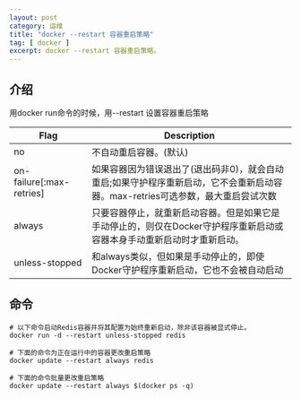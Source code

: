 ```yaml
---
layout: post
category: 运维
title: "docker --restart 容器重启策略"
tag: [ docker ]
excerpt: docker --restart 容器重启策略。
---
```


## 介绍

用docker run命令的时候，用--restart 设置容器重启策略

| Flag | Description |
| --- | --- |
| no | 不自动重启容器。(默认) |
| on-failure\[:max-retries] | 如果容器因为错误退出了(退出码非0)，就会自动重启;如果守护程序重新启动，它不会重新启动容器。max-retries可选参数，最大重启尝试次数 |
| always | 只要容器停止，就重新启动容器。但是如果它是手动停止的，则仅在Docker守护程序重新启动或容器本身手动重新启动时才重新启动。 |
| unless-stopped | 和always类似，但如果是手动停止的，即使Docker守护程序重新启动，它也不会被自动启动 |

## 命令

```shell
# 以下命令启动Redis容器并将其配置为始终重新启动，除非该容器被显式停止。
docker run -d --restart unless-stopped redis

# 下面的命令为正在运行中的容器更改重启策略
docker update --restart always redis

# 下面的命令批量更改重启策略
docker update --restart always $(docker ps -q)
```
